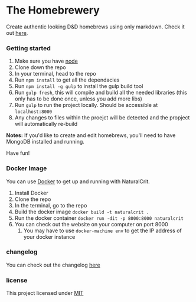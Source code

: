 # The Homebrewery
Create authentic looking D&D homebrews using only markdown. Check it out [here](http://homebrewery.naturalcrit.com).


### Getting started
1. Make sure you have [node](https://nodejs.org/en/)
1. Clone down the repo
1. In your terminal, head to the repo
1. Run `npm install` to get all the dependacies
2. Run `npm install -g gulp` to install the gulp build tool
1. Run `gulp fresh`, this will compile and build all the needed libraries (this only has to be done once, unless you add more libs)
1. Run `gulp` to run the project locally. Should be accessible at `localhost:8000`
2. Any changes to files within the proejct will be detected and the propject will automatically re-build

**Notes:** If you'd like to create and edit homebrews, you'll need to have MongoDB installed and running.

Have fun!

### Docker Image
You can use [Docker](https://docs.docker.com) to get up and running with NaturalCrit.

1. Install Docker
1. Clone the repo
1. In the terminal, go to the repo
1. Build the docker image `docker build -t naturalcrit .`
1. Run the docker container `docker run -dit -p 8000:8000 naturalcrit`
1. You can check out the website on your computer on port 8000
	1. You may have to use `docker-machine env` to get the IP address of your docker instance


### changelog

You can check out the changelog [here](https://github.com/stolksdorf/homebrewery/blob/master/changelog.md)

### license

This project licensed under [MIT](./license)